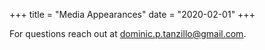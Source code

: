 +++
title = "Media Appearances"
date = "2020-02-01"
+++

For questions reach out at dominic.p.tanzillo@gmail.com.
